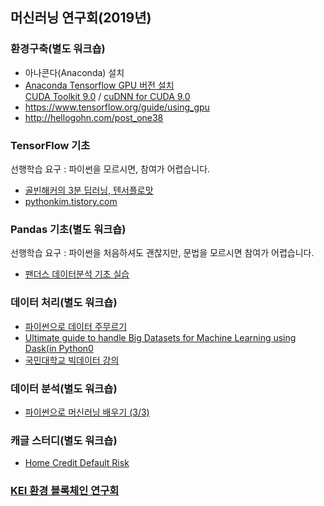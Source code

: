 ## 머신러닝 연구회(2019년)
  
  
### 환경구축(별도 워크숍)
- 아나콘다(Anaconda) 설치  
- [Anaconda Tensorflow GPU 버전 설치](https://junn.in/archives/2466)  
[CUDA Toolkit 9.0](https://developer.nvidia.com/cuda-90-download-archive?target_os=Windows&target_arch=x86_64&target_version=7&target_type=exelocal) / [cuDNN for CUDA 9.0](https://developer.nvidia.com/rdp/cudnn-download)  
- https://www.tensorflow.org/guide/using_gpu  
- http://hellogohn.com/post_one38  
  
### TensorFlow 기초  
선행학습 요구 : 파이썬을 모르시면, 참여가 어렵습니다.  
- [골빈해커의 3분 딥러닝, 텐서플로맛](https://github.com/golbin/TensorFlow-Tutorials)
- [pythonkim.tistory.com](http://pythonkim.tistory.com/8?category=573319)  
  
### Pandas 기초(별도 워크숍)
선행학습 요구 : 파이썬을 처음하셔도 괜찮지만, 문법을 모르시면 참여가 어렵습니다.
- [팬더스 데이터분석 기초 실습](http://edu.goorm.io/lecture/3999/pandas-%ED%8C%AC%EB%8D%94%EC%8A%A4-%EB%8D%B0%EC%9D%B4%ED%84%B0%EB%B6%84%EC%84%9D-%EA%B8%B0%EC%B4%88-%EC%8B%A4%EC%8A%B5)  
  
### 데이터 처리(별도 워크숍)
- [파이썬으로 데이터 주무르기](https://github.com/PinkWink/DataScience)
- [Ultimate guide to handle Big Datasets for Machine Learning using Dask(in Python0](https://www.analyticsvidhya.com/blog/2018/08/dask-big-datasets-machine_learning-python/?utm_medium=social&utm_source=facebook.com&utm_campaign=buffer)
- [국민대학교 빅데이터 강의](http://doc.mindscale.kr/km/)
  
### 데이터 분석(별도 워크숍)
- [파이썬으로 머신러닝 배우기 (3/3)](https://www.youtube.com/watch?v=BUmAlJUOmKo&feature=youtu.be)  
  
### 캐글 스터디(별도 워크숍)
- [Home Credit Default Risk](https://www.kaggle.com/c/home-credit-default-risk)
  
### [KEI 환경 블록체인 연구회]()
